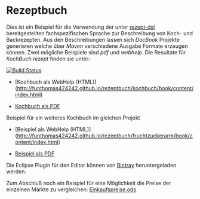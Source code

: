 Rezeptbuch
===========

Dies ist ein Beispiel für die Verwendung der unter [rezept-dsl](https://github.com/FunThomas424242/rezept-dsl)
bereitgestellten fachspezifischen Sprache zur Beschreibung von Koch- und Backrezepten.
Aus den Beschreibungen lassen sich *DocBook* Projekte generieren welche über *Maven*
verschiedene Ausgabe Formate erzeugen können. Zwei mögliche Beispiele sind *pdf*
und *webhelp*. Die Resultate für *KochBuch.rezept* finden sie unter:

[![Build Status](https://travis-ci.org/FunThomas424242/rezeptbuch.svg?branch=master)](https://travis-ci.org/FunThomas424242/rezeptbuch)

* [Kochbuch als WebHelp (HTML)] (http://funthomas424242.github.io/rezeptbuch/kochbuch/book/content/index.html)

* [Kochbuch als PDF](http://funthomas424242.github.io/rezeptbuch/kochbuch/book.pdf)

Beispiel für ein weiteres Kochbuch im gleichen Projekt

* [Beispiel als WebHelp (HTML)] (http://funthomas424242.github.io/rezeptbuch/fruchtzuckerarm/book/content/index.html)

* [Beispiel als PDF](http://funthomas424242.github.io/rezeptbuch/fruchtzuckerarm/book.pdf)


Die Eclipse Plugin für den Editor können von [Bintray](https://bintray.com/pkg/show/general/funthomas424242/eclipse-features/rezept-dsl) heruntergeladen werden.


Zum Abschluß noch ein Beispiel für eine Möglichkeit die Preise der einzelnen Märkte zu vergleichen:
[Einkaufspreise.ods](https://github.com/FunThomas424242/rezeptbuch/blob/master/EinkaufsPreise.ods)
